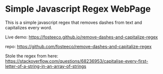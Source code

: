 # Simple Javascript Regex WebPage

This is a simple javascript regex that removes dashes from text and capitalizes every word.

Live demo: https://fosteeco.github.io/remove-dashes-and-capitalize-regex

repo: https://github.com/fosteeco/remove-dashes-and-capitalize-regex

Stole the regex from here: https://stackoverflow.com/questions/68236953/capitalise-every-first-letter-of-a-string-in-an-array-of-strings
